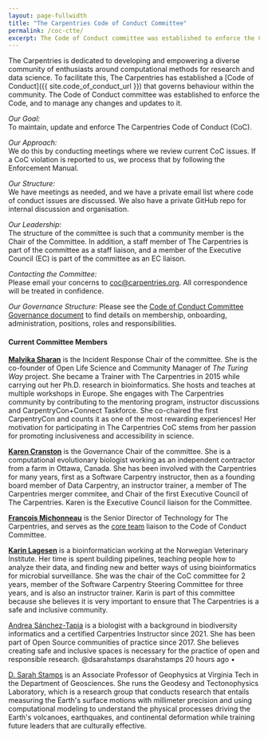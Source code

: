 ```yaml
---
layout: page-fullwidth
title: "The Carpentries Code of Conduct Committee"
permalink: /coc-ctte/
excerpt: The Code of Conduct committee was established to enforce the Code, and to manage any changes and updates to it.
---
```


The Carpentries is dedicated to developing and empowering a diverse community of enthusiasts around computational methods 
for research and data science. To facilitate this, The Carpentries has established a [Code of Conduct]({{ site.code_of_conduct_url }}) that governs 
behaviour within the community. The Code of Conduct committee was established to enforce the Code, and to manage any changes and updates to it.

_Our Goal:_    
To maintain, update and enforce The Carpentries Code of Conduct (CoC).

_Our Approach:_    
We do this by conducting meetings where we review current CoC issues. If a CoC violation is reported to us, we process that by following the Enforcement Manual.

_Our Structure:_    
We have meetings as needed, and we have a private email list where code of conduct issues are discussed. We also have a private GitHub repo for internal discussion and organisation.

_Our Leadership:_    
The structure of the committee is such that a community member is the Chair of the Committee. In addition, a  staff member of The Carpentries is part of the committee as a staff liaison, and a member of the Executive Council (EC) is part of the committee as an EC liaison.

_Contacting the Committee:_     
Please email your concerns to [coc@carpentries.org](mailto:coc@carpentries.org). All correspondence will be treated in confidence.

_Our Governance Structure:_ Please see the [Code of Conduct Committee Governance document]({{site.handbook_url}}/topic_folders/policies/coc-governance.html) to find details on membership, onboarding, administration, positions, roles and responsibilities.

#### Current Committee Members

[**Malvika Sharan**](https://github.com/malvikasharan) is the Incident Response Chair of the committee. She is the co-founder of Open Life Science and Community Manager of _The Turing Way_ project. She became a Trainer with The Carpentries in 2015 while carrying out her Ph.D. research in bioinformatics. She hosts and teaches at multiple workshops in Europe. She engages with The Carpentries community by contributing to the mentoring program, instructor discussions and CarpentryCon+Connect Taskforce. She co-chaired the first CarpentryCon and counts it as one of the most rewarding experiences! Her motivation for participating in The Carpentries CoC stems from her passion for promoting inclusiveness and accessibility in science.

[**Karen Cranston**](https://github.com/kcranston) is the Governance Chair of the committee. She is a computational evolutionary biologist working as an independent contractor from a farm in Ottawa, Canada. She has been involved with the Carpentries for many years, first as a Software Carpentry instructor, then as a founding board member of Data Carpentry, an instructor trainer, a member of The Carpentries merger commitee, and Chair of the first Executive Council of The Carpentries. Karen is the Executive Council liaison for the Committee. 

[**Francois Michonneau**](https://github.com/fmichonneau) is the Senior Director of Technology for The Carpentries, and serves as the [core team]({{site.url}}/team/) liaison to the Code of Conduct Committee.

[**Karin Lagesen**](https://github.com/karinlag) is a bioinformatician working at the Norwegian Veterinary Institute. Her time is spent building pipelines, teaching people how to analyze their data, and finding new and better ways of using bioinformatics for microbial surveillance. She was the chair of the CoC committee for 2 years, member of the Software Carpentry Steering Committee for three years, and is also an instructor trainer. Karin is part of this committee because she believes it is very important to ensure that The Carpentries is a safe and inclusive community. 

[Andrea Sánchez-Tapia](https://github.com/AndreaSanchezTapia) is a biologist with a background in biodiversity informatics and a certified Carpentries Instructor since 2021. She has been part of Open Source communities of practice since 2017. She believes creating safe and inclusive spaces is necessary for the practice of open and responsible research.
@dsarahstamps dsarahstamps 20 hours ago •

[D. Sarah Stamps](https://github.com/dsarahstamps) is an Associate Professor of Geophysics at Virginia Tech in the Department of Geosciences. She runs the Geodesy and Tectonophysics Laboratory, which is a research group that conducts research that entails measuring the Earth's surface motions with millimeter precision and using computational modeling to understand the physical processes driving the Earth's volcanoes, earthquakes, and continental deformation while training future leaders that are culturally effective.


